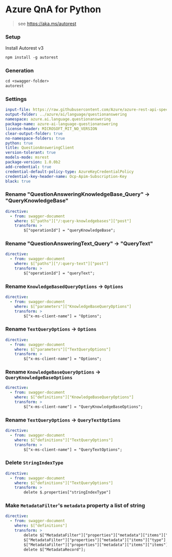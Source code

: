 # Azure QnA for Python

> see https://aka.ms/autorest

### Setup

Install Autorest v3

```ps
npm install -g autorest
```

### Generation

```ps
cd <swagger-folder>
autorest
```

### Settings

```yaml
input-file: https://raw.githubusercontent.com/Azure/azure-rest-api-specs/68e7988aba481206f08019d3efb585683d5bc577/specification/cognitiveservices/data-plane/Language/preview/2021-07-15-preview/questionanswering.json
output-folder: ../azure/ai/language/questionanswering
namespace: azure.ai.language.questionanswering
package-name: azure-ai-language-questionanswering
license-header: MICROSOFT_MIT_NO_VERSION
clear-output-folder: true
no-namespace-folders: true
python: true
title: QuestionAnsweringClient
version-tolerant: true
models-mode: msrest
package-version: 1.0.0b2
add-credential: true
credential-default-policy-type: AzureKeyCredentialPolicy
credential-key-header-name: Ocp-Apim-Subscription-Key
black: true
```

### Rename "QuestionAnsweringKnowledgeBase_Query" -> "QueryKnowledgeBase"

```yaml
directive:
  - from: swagger-document
    where: $["paths"]["/:query-knowledgebases"]["post"]
    transform: >
        $["operationId"] = "queryKnowledgeBase";
```

### Rename "QuestionAnsweringText_Query" -> "QueryText"

```yaml
directive:
  - from: swagger-document
    where: $["paths"]["/:query-text"]["post"]
    transform: >
        $["operationId"] = "queryText";
```

### Rename `KnowledgeBasedQueryOptions` -> `Options`

```yaml
directive:
  - from: swagger-document
    where: $["parameters"]["KnowledgeBaseQueryOptions"]
    transform: >
        $["x-ms-client-name"] = "Options";
```

### Rename `TextQueryOptions` -> `Options`

```yaml
directive:
  - from: swagger-document
    where: $["parameters"]["TextQueryOptions"]
    transform: >
        $["x-ms-client-name"] = "Options";
```

### Rename `KnowledgeBaseQueryOptions` -> `QueryKnowledgeBaseOptions`

```yaml
directive:
  - from: swagger-document
    where: $["definitions"]["KnowledgeBaseQueryOptions"]
    transform: >
        $["x-ms-client-name"] = "QueryKnowledgeBaseOptions";
```

### Rename `TextQueryOptions` -> `QueryTextOptions`

```yaml
directive:
  - from: swagger-document
    where: $["definitions"]["TextQueryOptions"]
    transform: >
        $["x-ms-client-name"] = "QueryTextOptions";
```

### Delete `StringIndexType`

```yaml
directive:
  - from: swagger-document
    where: $["definitions"]["TextQueryOptions"]
    transform: >
        delete $.properties["stringIndexType"]
```

### Make `MetadataFilter`'s `metadata` property a list of string

```yaml
directive:
  - from: swagger-document
    where: $["definitions"]
    transform: >
        delete $["MetadataFilter"]["properties"]["metadata"]["items"]["$ref"];
        $["MetadataFilter"]["properties"]["metadata"]["items"]["type"] = "array";
        $["MetadataFilter"]["properties"]["metadata"]["items"]["items"] = {"type": "string"};
        delete $["MetadataRecord"];
```